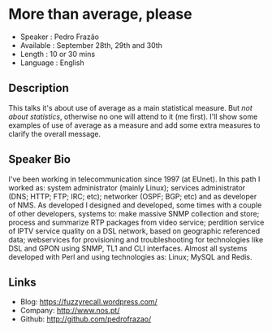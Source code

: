More than average, please
========================

* Speaker   : Pedro Frazão
* Available : September 28th, 29th and 30th
* Length    : 10 or 30 mins
* Language  : English


Description
-----------

This talks it's about use of average as a main statistical measure. But _not about statistics_, otherwise no one will attend to it (me first).
I'll show some examples of use of average as a measure and add some extra measures to clarify the overall message.


Speaker Bio
-----------

I've been working in telecommunication since 1997 (at EUnet). In this
path I worked as: system administrator (mainly Linux); services
administrator (DNS; HTTP; FTP; IRC; etc); networker (OSPF; BGP; etc)
and as developer of NMS. As developed I designed and developed, some
times with a couple of other developers, systems to: make massive SNMP
collection and store; process and summarize RTP packages from video
service; perdition service of IPTV service quality on a DSL network,
based on geographic referenced data; webservices for provisioning and
troubleshooting for technologies like DSL and GPON using SNMP, TL1 and
CLI interfaces. Almost all systems developed with Perl and using
technologies as: Linux; MySQL and Redis.


Links
-----

* Blog: https://fuzzyrecall.wordpress.com/
* Company: http://www.nos.pt/
* Github: http://github.com/pedrofrazao/
